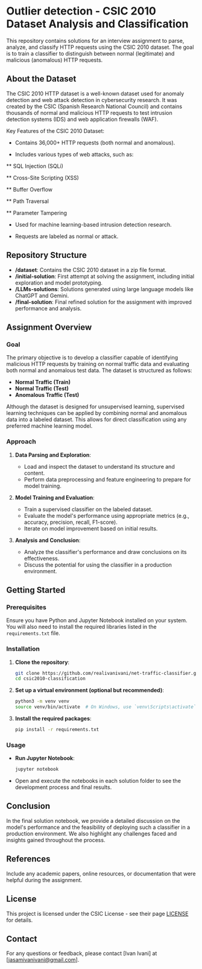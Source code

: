 # Outlier detection - CSIC 2010 Dataset Analysis and Classification

This repository contains solutions for an interview assignment to parse, analyze, and classify HTTP requests using the CSIC 2010 dataset. The goal is to train a classifier to distinguish between normal (legitimate) and malicious (anomalous) HTTP requests.

## About the Dataset

The CSIC 2010 HTTP dataset is a well-known dataset used for anomaly detection and web attack detection in cybersecurity research. It was created by the CSIC (Spanish Research National Council) and contains thousands of normal and malicious HTTP requests to test intrusion detection systems (IDS) and web application firewalls (WAF).

Key Features of the CSIC 2010 Dataset:
* Contains 36,000+ HTTP requests (both normal and anomalous).

* Includes various types of web attacks, such as:

** SQL Injection (SQLi)

** Cross-Site Scripting (XSS)

** Buffer Overflow

** Path Traversal

** Parameter Tampering

* Used for machine learning-based intrusion detection research.

* Requests are labeled as normal or attack.

## Repository Structure

- **/dataset**: Contains the CSIC 2010 dataset in a zip file format.
- **/initial-solution**: First attempt at solving the assignment, including initial exploration and model prototyping.
- **/LLMs-solutions**: Solutions generated using large language models like ChatGPT and Gemini.
- **/final-solution**: Final refined solution for the assignment with improved performance and analysis.

## Assignment Overview

### Goal

The primary objective is to develop a classifier capable of identifying malicious HTTP requests by training on normal traffic data and evaluating both normal and anomalous test data. The dataset is structured as follows:

- **Normal Traffic (Train)**
- **Normal Traffic (Test)**
- **Anomalous Traffic (Test)**

Although the dataset is designed for unsupervised learning, supervised learning techniques can be applied by combining normal and anomalous data into a labeled dataset. This allows for direct classification using any preferred machine learning model.

### Approach

1. **Data Parsing and Exploration**:
   - Load and inspect the dataset to understand its structure and content.
   - Perform data preprocessing and feature engineering to prepare for model training.

2. **Model Training and Evaluation**:
   - Train a supervised classifier on the labeled dataset.
   - Evaluate the model's performance using appropriate metrics (e.g., accuracy, precision, recall, F1-score).
   - Iterate on model improvement based on initial results.

3. **Analysis and Conclusion**:
   - Analyze the classifier's performance and draw conclusions on its effectiveness.
   - Discuss the potential for using the classifier in a production environment.

## Getting Started

### Prerequisites

Ensure you have Python and Jupyter Notebook installed on your system. You will also need to install the required libraries listed in the `requirements.txt` file.

### Installation

1. **Clone the repository**:
   ```bash
   git clone https://github.com/realivanivani/net-traffic-classifier.git
   cd csic2010-classification
   ```

2. **Set up a virtual environment (optional but recommended)**:
   ```bash
   python3 -m venv venv
   source venv/bin/activate  # On Windows, use `venv\Scripts\activate`
   ```

3. **Install the required packages**:
   ```bash
   pip install -r requirements.txt
   ```

### Usage

- **Run Jupyter Notebook**:
  ```bash
  jupyter notebook
  ```

- Open and execute the notebooks in each solution folder to see the development process and final results.

## Conclusion

In the final solution notebook, we provide a detailed discussion on the model's performance and the feasibility of deploying such a classifier in a production environment. We also highlight any challenges faced and insights gained throughout the process.

## References

Include any academic papers, online resources, or documentation that were helpful during the assignment.

## License

This project is licensed under the CSIC License - see their page [LICENSE]([LICENSE](http://www.isi.csic.es/dataset/)) for details.

## Contact

For any questions or feedback, please contact [Ivan Ivani] at [jasamivanivani@gmail.com].
